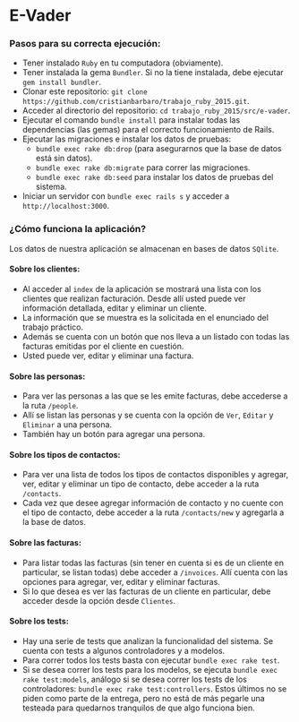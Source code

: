 # E-Vader

### Pasos para su correcta ejecución:

* Tener instalado `Ruby` en tu computadora (obviamente).
* Tener instalada la gema `Bundler`. Si no la tiene instalada, debe ejecutar `gem install bundler`.
* Clonar este repositorio: `git clone https://github.com/cristianbarbaro/trabajo_ruby_2015.git`.
* Acceder al directorio del repositorio: `cd trabajo_ruby_2015/src/e-vader`.
* Ejecutar el comando `bundle install` para instalar todas las dependencias (las gemas) para el correcto funcionamiento de Rails.
* Ejecutar las migraciones e instalar los datos de pruebas:
  * `bundle exec rake db:drop` (para asegurarnos que la base de datos está sin datos).
  * `bundle exec rake db:migrate` para correr las migraciones.
  * `bundle exec rake db:seed` para instalar los datos de pruebas del sistema.
* Iniciar un servidor con `bundle exec rails s` y acceder a `http://localhost:3000`.

### ¿Cómo funciona la aplicación?

Los datos de nuestra aplicación se almacenan en bases de datos `SQlite`.  

#### Sobre los clientes:

* Al acceder al `index` de la aplicación se mostrará una lista con los clientes que realizan facturación. Desde allí usted puede ver información detallada, editar y eliminar un cliente.
 * La información que se muestra es la solicitada en el enunciado del trabajo práctico.
 * Además se cuenta con un botón que nos lleva a un listado con todas las facturas emitidas por el cliente en cuestión.
 * Usted puede ver, editar y eliminar una factura.

#### Sobre las personas:

* Para ver las personas a las que se les emite facturas, debe accederse a la ruta `/people`.
* Allí se listan las personas y se cuenta con la opción de `Ver`, `Editar` y `Eliminar` a una persona.
* También hay un botón para agregar una persona.

#### Sobre los tipos de contactos:

* Para ver una lista de todos los tipos de contactos disponibles y agregar, ver, editar y eliminar un tipo de contacto, debe acceder a la ruta `/contacts`.
* Cada vez que desee agregar información de contacto y no cuente con el tipo de contacto, debe acceder a la ruta `/contacts/new` y agregarla a la base de datos.

#### Sobre las facturas:

* Para listar todas las facturas (sin tener en cuenta si es de un cliente en particular, se listan todas) debe acceder a `/invoices`. Allí cuenta con las opciones para agregar, ver, editar y eliminar facturas.
* Si lo que desea es ver las facturas de un cliente en particular, debe acceder desde la opción desde `Clientes`.

#### Sobre los tests:

* Hay una serie de tests que analizan la funcionalidad del sistema. Se cuenta con tests a algunos controladores y a modelos.
* Para correr todos los tests basta con ejecutar `bundle exec rake test`.
* Si se desea correr los tests para los modelos, se ejecuta `bundle exec rake test:models`, análogo si se desea correr los tests de los controladores: `bundle exec rake test:controllers`. Estos últimos no se piden como parte de la entrega, pero no está de más pegarle una testeada para quedarnos tranquilos de que algo funciona bien.
